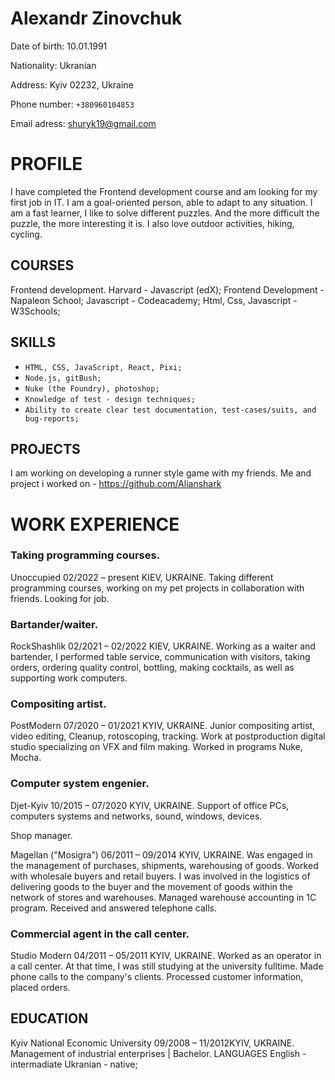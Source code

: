# Alexandr Zinovchuk

Date of birth: 10.01.1991

Nationality: Ukranian

Address: Kyiv 02232, Ukraine

Phone number: `+380960104853`

Email adress: shuryk19@gmail.com 
#
# PROFILE

I have completed the Frontend development course and am looking for my first job in IT.
I am a goal-oriented person, able to adapt to any situation.
I am a fast learner, I like to solve different puzzles. And the more difficult the puzzle, the
more interesting it is. I also love outdoor activities, hiking, cycling.

## COURSES

Frontend development.
Harvard - Javascript (edX);
Frontend Development - Napaleon School;
Javascript - Codeacademy;
Html, Css, Javascript - W3Schools;

## SKILLS

- `HTML, CSS, JavaScript, React, Pixi;`
- `Node.js, gitBush;`
- `Nuke (the Foundry), photoshop;`
- `Knowledge of test - design techniques;`
- `Ability to create clear test documentation, test-cases/suits, and bug-reports;`

## PROJECTS

I am working on developing a runner style game with my friends.
Me and project i worked on - https://github.com/Alianshark

# WORK EXPERIENCE

### Taking programming courses.

Unoccupied 02/2022 – present KIEV, UKRAINE.
Taking different programming courses, working on my pet projects in collaboration with
friends. Looking for job.

### Bartander/waiter.

RockShashlik 02/2021 – 02/2022 KIEV, UKRAINE.
Working as a waiter and bartender, I performed table service, communication with visitors,
taking orders, ordering quality control, bottling, making cocktails, as well as supporting work
computers.

### Compositing artist.

PostModern 07/2020 – 01/2021 KYIV, UKRAINE.
Junior compositing artist, video editing, Cleanup, rotoscoping, tracking. Work at postproduction digital studio specializing on VFX and film making. Worked in programs Nuke,
Mocha.

### Computer system engenier.

Djet-Kyiv 10/2015 – 07/2020 KYIV, UKRAINE.
Support of office PCs, computers systems and networks, sound, windows, devices.

Shop manager.

Magellan ("Mosigra") 06/2011 – 09/2014 KYIV, UKRAINE.
Was engaged in the management of purchases, shipments, warehousing of goods. Worked
with wholesale buyers and retail buyers. I was involved in the logistics of delivering goods
to the buyer and the movement of goods within the network of stores and warehouses.
Managed warehouse accounting in 1C program. Received and answered telephone calls.

### Commercial agent in the call center.

Studio Modern 04/2011 – 05/2011 KYIV, UKRAINE.
Worked as an operator in a call center. At that time, I was still studying at the university fulltime. Made phone calls to the company's clients. Processed customer information, placed orders.


## EDUCATION

Kyiv National Economic University 09/2008 – 11/2012KYIV, UKRAINE.
Management of industrial enterprises | Bachelor.
LANGUAGES
English - intermadiate
Ukranian - native;